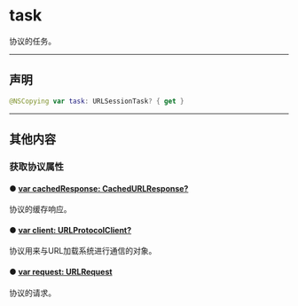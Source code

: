 # task

协议的任务。

---
## 声明

```swift
@NSCopying var task: URLSessionTask? { get }
```

---
## 其他内容

### 获取协议属性

#### ● [var cachedResponse: CachedURLResponse?](./cachedResponse.md)

协议的缓存响应。

#### ● [var client: URLProtocolClient?](./client.md)

协议用来与URL加载系统进行通信的对象。

#### ● [var request: URLRequest](./request.md)

协议的请求。